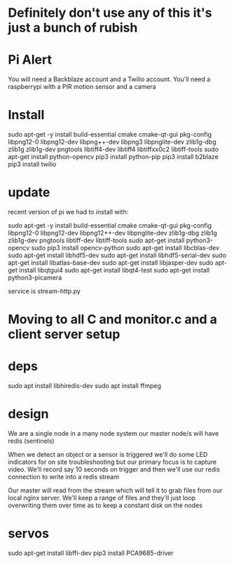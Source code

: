 # Definitely don't use any of this it's just a bunch of rubish


# Pi Alert
 You will need a Backblaze account and a Twilio account.  You'll need a raspberrypi with a PIR motion sensor and a camera

# Install
sudo apt-get -y install build-essential cmake cmake-qt-gui pkg-config libpng12-0 libpng12-dev libpng++-dev libpng3 libpnglite-dev zlib1g-dbg zlib1g zlib1g-dev pngtools libtiff4-dev libtiff4 libtiffxx0c2 libtiff-tools
sudo apt-get install python-opencv
pip3 install python-pip
pip3 install b2blaze
pip3 install twilio

# update
recent version of pi we had to install with:

sudo apt-get -y install build-essential cmake cmake-qt-gui pkg-config libpng12-0 libpng12-dev libpng12++-dev libpnglite-dev zlib1g-dbg zlib1g zlib1g-dev pngtools libtiff-dev libtiff-tools
sudo apt-get install python3-opencv
sudo pip3 install opencv-python
sudo apt-get install libcblas-dev
sudo apt-get install libhdf5-dev
sudo apt-get install libhdf5-serial-dev
sudo apt-get install libatlas-base-dev
sudo apt-get install libjasper-dev
sudo apt-get install libqtgui4
sudo apt-get install libqt4-test
sudo apt-get install python3-picamera

service is stream-http.py

# Moving to all C and monitor.c and a client server setup

# deps
sudo apt install libhiredis-dev
sudo apt install ffmpeg

# design
We are a single node in a many node system our master node/s will have redis (sentinels)

When we detect an object or a sensor is triggered we'll do some LED indicators for 
on site troubleshooting but our primary focus is to capture video.  We'll record say
10 seconds on trigger and then we'll use our redis connection to write into a redis
stream

Our master will read from the stream which will tell it to grab files from our local 
nginx server.  We'll keep a range of files and they'll just loop overwriting them over
time as to keep a constant disk on the nodes


# servos
sudo apt-get install libffi-dev
pip3 install PCA9685-driver
